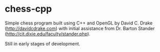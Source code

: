 chess-cpp
=========

Simple chess program built using C++ and OpenGL by David C. Drake
(http://davidcdrake.com) with initial assistance from Dr. Barton Stander
(http://cit.dixie.edu/faculty/stander.php).

Still in early stages of development.
